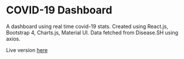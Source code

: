 # COVID-19 Dashboard
A dashboard using real time covid-19 stats. Created using React.js, Bootstrap 4, Charts.js, Material UI. Data fetched from Disease.SH using axios. 

Live version <a href = "https://covid19.olivera.tech">here</a>
